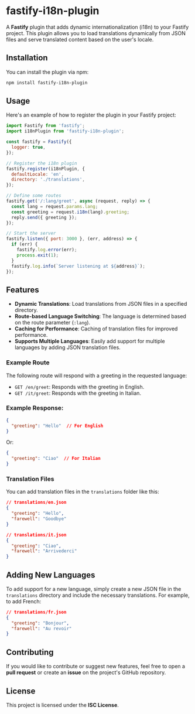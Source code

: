 # fastify-i18n-plugin

A **Fastify** plugin that adds dynamic internationalization (i18n) to your Fastify project. This plugin allows you to load translations dynamically from JSON files and serve translated content based on the user's locale.

## Installation

You can install the plugin via npm:

```bash
npm install fastify-i18n-plugin
```

## Usage

Here's an example of how to register the plugin in your Fastify project:

```js
import Fastify from 'fastify';
import i18nPlugin from 'fastify-i18n-plugin';

const fastify = Fastify({
  logger: true,
});

// Register the i18n plugin
fastify.register(i18nPlugin, {
  defaultLocale: 'en',
  directory: './translations',
});

// Define some routes
fastify.get('/:lang/greet', async (request, reply) => {
  const lang = request.params.lang;
  const greeting = request.i18n(lang).greeting;
  reply.send({ greeting });
});

// Start the server
fastify.listen({ port: 3000 }, (err, address) => {
  if (err) {
    fastify.log.error(err);
    process.exit(1);
  }
  fastify.log.info(`Server listening at ${address}`);
});
```

## Features

- **Dynamic Translations**: Load translations from JSON files in a specified directory.
- **Route-based Language Switching**: The language is determined based on the route parameter (`:lang`).
- **Caching for Performance**: Caching of translation files for improved performance.
- **Supports Multiple Languages**: Easily add support for multiple languages by adding JSON translation files.

### Example Route

The following route will respond with a greeting in the requested language:

- `GET /en/greet`: Responds with the greeting in English.
- `GET /it/greet`: Responds with the greeting in Italian.

### Example Response:

```json
{
  "greeting": "Hello"  // For English
}
```

Or:

```json
{
  "greeting": "Ciao"  // For Italian
}
```

### Translation Files

You can add translation files in the `translations` folder like this:

```json
// translations/en.json
{
  "greeting": "Hello",
  "farewell": "Goodbye"
}
```

```json
// translations/it.json
{
  "greeting": "Ciao",
  "farewell": "Arrivederci"
}
```

## Adding New Languages

To add support for a new language, simply create a new JSON file in the `translations` directory and include the necessary translations. For example, to add French:

```json
// translations/fr.json
{
  "greeting": "Bonjour",
  "farewell": "Au revoir"
}
```

## Contributing

If you would like to contribute or suggest new features, feel free to open a **pull request** or create an **issue** on the project's GitHub repository.

## License

This project is licensed under the **ISC License**.


